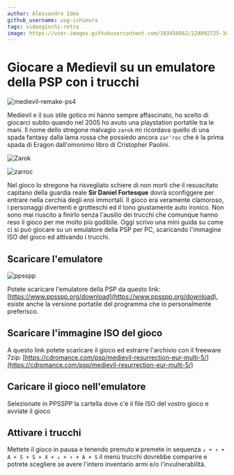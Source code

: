 ```yaml
---
author: Alessandro Ideo
github_username: usg-ishimura
tags: videogiochi-retro
image: https://user-images.githubusercontent.com/103458862/224092725-381db33e-93a1-4ac1-a809-f984502a875b.png
---
```


# Giocare a Medievil su un emulatore della PSP con i trucchi

![medievil-remake-ps4](https://user-images.githubusercontent.com/103458862/224092725-381db33e-93a1-4ac1-a809-f984502a875b.png)

Medievil e il suo stile gotico mi hanno sempre affascinato, 
ho scelto di giocarci subito quando nel 2005 ho avuto una playstation portatile tra le mani. 
Il nome dello stregone malvagio `zarok` mi ricordava quello di una spada fantasy dalla lama rossa che possiedo ancora `zar'roc` 
che è la prima spada di Eragon dall'omonimo libro di Cristopher Paolini.

![Zarok](https://user-images.githubusercontent.com/103458862/224092993-c443f6c6-5353-49e4-b2ca-daf7c0e46d65.png)

![zarroc](https://user-images.githubusercontent.com/103458862/224100148-f17d057d-deea-4476-92b0-8f3738d22cd0.jpg)

Nel gioco lo stregone ha risvegliato schiere di non morti che il resuscitato capitano della guardia reale 
**Sir Daniel Fortesque** dovrà sconfiggere per entrare nella cerchia degli eroi immortali.
Il gioco era veramente clamoroso, i personaggi divertenti e grotteschi 
ed il tono giustamente auto ironico. Non sono mai riuscito a finirlo senza l'ausilio dei trucchi
che comunque hanno reso il gioco per me molto più godibile.
Oggi scrivo una mini guida su come ci si può giocare su un emulatore della PSP per PC, scaricando l'immagine ISO del gioco ed attivando i trucchi.

## Scaricare l'emulatore
![ppsspp](https://user-images.githubusercontent.com/103458862/224093319-130bb1e9-fded-4294-8927-777a5cfd471c.jpg)

Potete scaricare l'emulatore della PSP da questo link: [https://www.ppsspp.org/download](https://www.ppsspp.org/download), esiste anche la versione portatile del programma che io personalmente preferisco. 

## Scaricare l'immagine ISO del gioco
A questo link potete scaricare il gioco ed estrarre l'archivio con il freeware 7zip: 
[https://cdromance.com/psp/medievil-resurrection-eur-multi-5/](https://cdromance.com/psp/medievil-resurrection-eur-multi-5/)

## Caricare il gioco nell'emulatore
Selezionate in PPSSPP la cartella dove c'è il file ISO del vostro gioco e avviate il gioco

## Attivare i trucchi
Mettete il gioco in pausa e tenendo premuto `W` premete in sequenza `↓ + ↑ + A + S + S + X + ↓ + ↑ + A + S` il menù trucchi dovrebbe comparire e potrete scegliere
se avere l'intero inventario armi e/o l'invulnerabilità.
